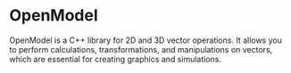 # OpenModel
OpenModel is a C++ library for 2D and 3D vector operations. It allows you to perform calculations, transformations, and manipulations on vectors, which are essential for creating graphics and simulations.
